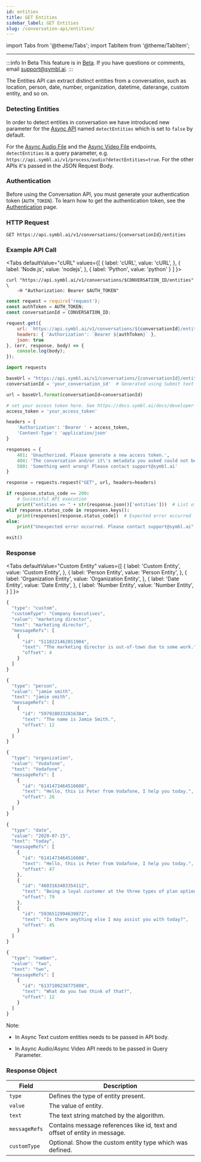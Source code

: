 ```yaml
---
id: entities
title: GET Entities
sidebar_label: GET Entities
slug: /conversation-api/entities/
---
```


import Tabs from '@theme/Tabs';
import TabItem from '@theme/TabItem';

---

:::info In Beta
This feature is in [Beta](/docs/product-releases). If you have questions or comments, email [support@symbl.ai](mailto:support@symbl.ai).
:::

The Entities API can extract distinct entities from a conversation, such as location, person, date, number, organization, datetime, daterange, custom entity, and so on.

### Detecting Entities

In order to detect entities in conversation we have introduced new parameter for the [Async API](/docs/async-api/introduction) named `detectEntities` which is set to `false` by default.

For the [Async Audio File](/docs/async-api/overview/audio/post-audio) and the [Async Video File](/docs/async-api/overview/video/post-video) endpoints, `detectEntities` is a query parameter, e.g. `https://api.symbl.ai/v1/process/audio?detectEntities=true`. For the other APIs it's passed in the JSON Request Body.

### Authentication

Before using the Conversation API, you must generate your authentication token (`AUTH_TOKEN`). To learn how to get the authentication token, see the [Authentication](/docs/developer-tools/authentication) page.

### HTTP Request

`GET https://api.symbl.ai/v1/conversations/{conversationId}/entities`

### Example API Call

<Tabs
  defaultValue="cURL"
  values={[
    { label: 'cURL', value: 'cURL', },
    { label: 'Node.js', value: 'nodejs', },
    { label: 'Python', value: 'python' }
  ]
}>
<TabItem value="cURL">

```shell
curl "https://api.symbl.ai/v1/conversations/$CONVERSATION_ID/entities" \
    -H "Authorization: Bearer $AUTH_TOKEN"
```

</TabItem>

<TabItem value="nodejs">

```js
const request = require('request');
const authToken = AUTH_TOKEN;
const conversationId = CONVERSATION_ID;

request.get({
    url: `https://api.symbl.ai/v1/conversations/${conversationId}/entities`,
    headers: { 'Authorization': `Bearer ${authToken}` },
    json: true
}, (err, response, body) => {
    console.log(body);
});
```

</TabItem>
<TabItem value="python">

```py
import requests

baseUrl = "https://api.symbl.ai/v1/conversations/{conversationId}/entities"
conversationId = 'your_conversation_id'  # Generated using Submit text end point

url = baseUrl.format(conversationId=conversationId)

# set your access token here. See https://docs.symbl.ai/docs/developer-tools/authentication
access_token = 'your_access_token'

headers = {
    'Authorization': 'Bearer ' + access_token,
    'Content-Type': 'application/json'
}

responses = {
    401: 'Unauthorized. Please generate a new access token.',
    404: 'The conversation and/or it\'s metadata you asked could not be found, please check the input provided',
    500: 'Something went wrong! Please contact support@symbl.ai'
}

response = requests.request("GET", url, headers=headers)

if response.status_code == 200:
    # Successful API execution
    print("entities => " + str(response.json()['entities']))  # List of entity object containing type, value, text, messageRefs, customType (if a custom entity)
elif response.status_code in responses.keys():
    print(responses[response.status_code])  # Expected error occurred
else:
    print("Unexpected error occurred. Please contact support@symbl.ai" + ", Debug Message => " + str(response.text))

exit()

```

</TabItem>
</Tabs>

### Response

<Tabs
  defaultValue="Custom Entity"
  values={[
    { label: 'Custom Entity', value: 'Custom Entity', },
    { label: 'Person Entity', value: 'Person Entity', },
    { label: 'Organization Entity', value: 'Organization Entity', },
    { label: 'Date Entity', value: 'Date Entity', },
    { label: 'Number Entity', value: 'Number Entity', }
  ]
}>

<TabItem value="Custom Entity">

```js
{
  "type": "custom",
  "customType": "Company Executives",
  "value": "marketing director",
  "text": "marketing director",
  "messageRefs": [
    {
      "id": "5118221462011904",
      "text": "The marketing director is out-of-town due to some work.",
      "offset": 4
    }
  ]
}
```

</TabItem>

<TabItem value="Person Entity">

```js
{
  "type": "person",
  "value": "jamie smith",
  "text": "jamie smith",
  "messageRefs": [
    {
      "id": "5979280332816384",
      "text": "The name is Jamie Smith.",
      "offset": 12
    }
  ]
}

```

</TabItem>

<TabItem value="Organization Entity">

```js
{
  "type": "organization",
  "value": "Vodafone",
  "text": "Vodafone",
  "messageRefs": [
    {
      "id": "6141473464516608",
      "text": "Hello, this is Peter from Vodafone, I help you today.",
      "offset": 26
    }
  ]
}
```

</TabItem>

<TabItem value="Date Entity">

```js
{
  "type": "date",
  "value": "2020-07-15",
  "text": "today",
  "messageRefs": [
    {
      "id": "6141473464516608",
      "text": "Hello, this is Peter from Vodafone, I help you today.",
      "offset": 47
    },
    {
      "id": "4603163403354112",
      "text": "Being a loyal customer at the three types of plan options that I can offer you today.",
      "offset": 79
    },
    {
      "id": "5936512994639872",
      "text": "Is there anything else I may assist you with today?",
      "offset": 45
    }
  ]
}
```

</TabItem>

<TabItem value="Number Entity">

```js
{
  "type": "number",
  "value": "two",
  "text": "two",
  "messageRefs": [
    {
      "id": "6137109238775808",
      "text": "What do you two think of that?",
      "offset": 12
    }
  ]
}
```

</TabItem>
</Tabs>


Note:

* In Async Text custom entities needs to be passed in API body.

* In Async Audio/Async Video API needs to be passed in Query Parameter.



### Response Object

| Field       | Description                                                                 |
|-------------|-----------------------------------------------------------------------------|
| `type`        | Defines the type of entity present.                                         |
| `value`       | The value of entity.                                                        |
| `text`        | The text string matched by the algorithm.                               |
| `messageRefs` | Contains message references like id, text and offset of entity in message.  |
| `customType`  | Optional. Show the custom entity type which was defined.                    |
